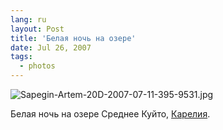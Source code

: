 ```yaml
---
lang: ru
layout: Post
title: 'Белая ночь на озере'
date: Jul 26, 2007
tags:
  - photos
---
```


![Sapegin-Artem-20D-2007-07-11-395-9531.jpg](photo://466)

Белая ночь на озере Среднее Куйто, [Карелия](http://morning.photos/albums/kalevala/).
